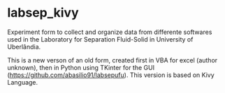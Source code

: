 # labsep_kivy

Experiment form to collect and organize data from differente softwares used in the Laboratory for Separation Fluid-Solid in University of Uberlândia.

This is a new verson of an old form, created first in VBA for excel (author unknown), then in Python using TKinter for the GUI (https://github.com/abasilio91/labsepufu). This version is based on Kivy Language.
